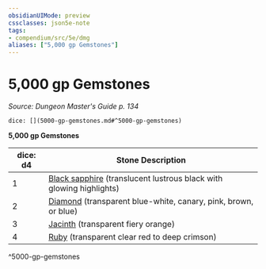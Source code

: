 ```yaml
---
obsidianUIMode: preview
cssclasses: json5e-note
tags:
- compendium/src/5e/dmg
aliases: ["5,000 gp Gemstones"]
---
```

# 5,000 gp Gemstones
*Source: Dungeon Master's Guide p. 134* 

`dice: [](5000-gp-gemstones.md#^5000-gp-gemstones)`

**5,000 gp Gemstones**

| dice: d4 | Stone Description |
|----------|-------------------|
| 1 | [Black sapphire](4-Resources/Compendium/items/black-sapphire.md) (translucent lustrous black with glowing highlights) |
| 2 | [Diamond](4-Resources/Compendium/items/diamond.md) (transparent blue-white, canary, pink, brown, or blue) |
| 3 | [Jacinth](4-Resources/Compendium/items/jacinth.md) (transparent fiery orange) |
| 4 | [Ruby](4-Resources/Compendium/items/ruby.md) (transparent clear red to deep crimson) |
^5000-gp-gemstones